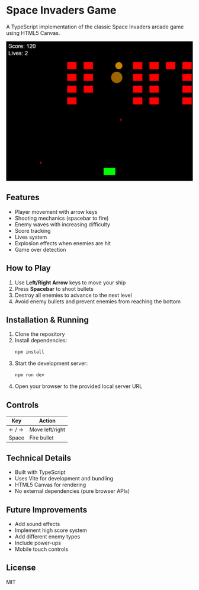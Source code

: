 # Space Invaders Game

A TypeScript implementation of the classic Space Invaders arcade game using HTML5 Canvas.

![Game Screenshot](screen.png)

## Features

- Player movement with arrow keys
- Shooting mechanics (spacebar to fire)
- Enemy waves with increasing difficulty
- Score tracking
- Lives system
- Explosion effects when enemies are hit
- Game over detection

## How to Play

1. Use **Left/Right Arrow** keys to move your ship
2. Press **Spacebar** to shoot bullets
3. Destroy all enemies to advance to the next level
4. Avoid enemy bullets and prevent enemies from reaching the bottom

## Installation & Running

1. Clone the repository
2. Install dependencies:
   ```bash
   npm install
   ```
3. Start the development server:
   ```bash
   npm run dev
   ```
4. Open your browser to the provided local server URL

## Controls

| Key        | Action           |
|------------|------------------|
| ← / →      | Move left/right  |
| Space      | Fire bullet      |

## Technical Details

- Built with TypeScript
- Uses Vite for development and bundling
- HTML5 Canvas for rendering
- No external dependencies (pure browser APIs)

## Future Improvements

- Add sound effects
- Implement high score system
- Add different enemy types
- Include power-ups
- Mobile touch controls

## License

MIT
